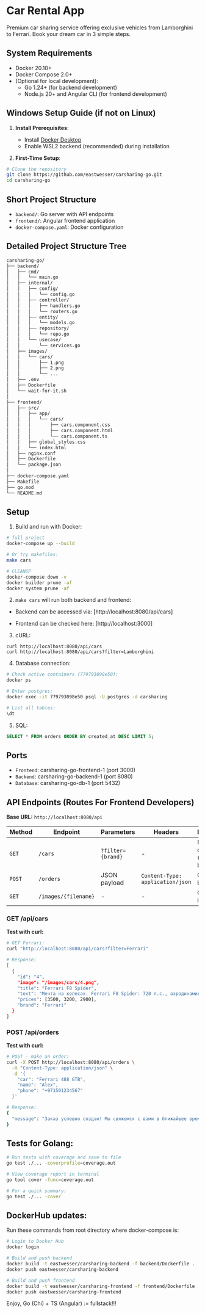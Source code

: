 # Car Rental App

Premium car sharing service offering exclusive vehicles from Lamborghini to Ferrari. 
Book your dream car in 3 simple steps.

## System Requirements
- Docker 20.10+
- Docker Compose 2.0+
- (Optional for local development):
  - Go 1.24+ (for backend development)
  - Node.js 20+ and Angular CLI (for frontend development)

## Windows Setup Guide (if not on Linux)

1. **Install Prerequisites**:
   - Install [Docker Desktop](https://www.docker.com/products/docker-desktop/)
   - Enable WSL2 backend (recommended) during installation

2. **First-Time Setup**:

```bash
# Clone the repository
git clone https://github.com/eastwesser/carsharing-go.git
cd carsharing-go
``` 

## Short Project Structure

- `backend/`: Go server with API endpoints
- `frontend/`: Angular frontend application
- `docker-compose.yaml`: Docker configuration

## Detailed Project Structure Tree

```bash
carsharing-go/
├── backend/
│   ├── cmd/
│   │   └── main.go
│   ├── internal/
│   │   ├── config/
│   │   │   └── config.go
│   │   ├── controller/
│   │   │   ├── handlers.go
│   │   │   └── routers.go
│   │   ├── entity/
│   │   │   └── models.go
│   │   ├── repository/
│   │   │   └── repo.go
│   │   └── usecase/
│   │       └── services.go
│   ├── images/
│   │   └── cars/
│   │       ├── 1.png
│   │       ├── 2.png
│   │       └── ...
│   ├── .env
│   ├── Dockerfile
│   └── wait-for-it.sh
│
├── frontend/
│   ├── src/
│   │   ├── app/
│   │   │   └── cars/
│   │   │       ├── cars.component.css
│   │   │       ├── cars.component.html
│   │   │       └── cars.component.ts
│   │   ├── global_styles.css
│   │   └── index.html
│   ├── nginx.conf
│   ├── Dockerfile
│   └── package.json
│
├── docker-compose.yaml
├── Makefile
├── go.mod
└── README.md
```

## Setup

1. Build and run with Docker:
```bash
# full project
docker-compose up --build

# Or try makefiles:
make cars

# CLEANUP
docker-compose down -v
docker builder prune -af
docker system prune -af
```

2. `make cars` will run both backend and frontend:

- Backend can be accessed via: [http://localhost:8080/api/cars]

- Frontend can be checked here: [http://localhost:3000]

3. cURL:

```curl
curl http://localhost:8080/api/cars
curl http://localhost:8080/api/cars?filter=Lamborghini
```

4. Database connection:

```bash
# Check active containers (779793098e50):
docker ps

# Enter postgres:
docker exec -it 779793098e50 psql -U postgres -d carsharing

# List all tables:
\dt
```

5. SQL:

```sql
SELECT * FROM orders ORDER BY created_at DESC LIMIT 5;
```

## Ports

- `Frontend`: carsharing-go-frontend-1 (port 3000)
- `Backend`: carsharing-go-backend-1 (port 8080)
- `Database`: carsharing-go-db-1 (port 5432)

## API Endpoints (Routes For Frontend Developers)

**Base URL:** `http://localhost:8080/api`

| Method  | Endpoint             | Parameters           | Headers                          | Description                          |
|---------|----------------------|----------------------|----------------------------------|--------------------------------------|
| `GET`   | `/cars`              | `?filter={brand}`    | -                                | Fetch all cars (filterable by brand) |
| `POST`  | `/orders`            | JSON payload         | `Content-Type: application/json` | Create booking                       |
| `GET`   | `/images/{filename}` | -                    | -                                | Get car images                       |

### GET /api/cars

**Test with curl:**

```bash
# GET Ferrari:
curl "http://localhost:8080/api/cars?filter=Ferrari"

# Response:
[
  {
    "id": "4",
    "image": "/images/cars/4.png",
    "title": "Ferrari F8 Spider",
    "text": "Мечта на колесах. Ferrari F8 Spider: 720 л.с., аэродинамика F1 и открытая кабина для тех, кто живет на полной скорости.",
    "prices": [3500, 3200, 2900],
    "brand": "Ferrari"
  }
]
```

### POST /api/orders

**Test with curl:**
```bash
# POST - make an order:
curl -X POST http://localhost:8080/api/orders \
  -H "Content-Type: application/json" \
  -d '{
    "car": "Ferrari 488 GTB",
    "name": "Alex",
    "phone": "+971501234567"
  }'

# Response: 
{
  "message": "Заказ успешно создан! Мы свяжемся с вами в ближайшее время."
}
```

## Tests for Golang:

```bash
# Run tests with coverage and save to file
go test ./... -coverprofile=coverage.out

# View coverage report in terminal
go tool cover -func=coverage.out

# For a quick summary:
go test ./... -cover
```

## DockerHub updates:

Run these commands from root directory where docker-compose is:

```bash
# Login to Docker Hub
docker login

# Build and push backend
docker build -t eastwesser/carsharing-backend -f backend/Dockerfile .
docker push eastwesser/carsharing-backend

# Build and push frontend
docker build -t eastwesser/carsharing-frontend -f frontend/Dockerfile ./frontend
docker push eastwesser/carsharing-frontend
```

Enjoy, Go (Chi) + TS (Angular) := fullstack!!! 
